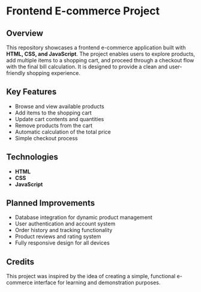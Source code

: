 # Frontend E-commerce Project

## Overview
This repository showcases a frontend e-commerce application built with **HTML, CSS, and JavaScript**. The project enables users to explore products, add multiple items to a shopping cart, and proceed through a checkout flow with the final bill calculation. It is designed to provide a clean and user-friendly shopping experience.

## Key Features
* Browse and view available products
* Add items to the shopping cart
* Update cart contents and quantities
* Remove products from the cart
* Automatic calculation of the total price
* Simple checkout process

## Technologies
* **HTML**
* **CSS**
* **JavaScript**

## Planned Improvements
* Database integration for dynamic product management
* User authentication and account system
* Order history and tracking functionality
* Product reviews and rating system
* Fully responsive design for all devices

## Credits
This project was inspired by the idea of creating a simple, functional e-commerce interface for learning and demonstration purposes.
